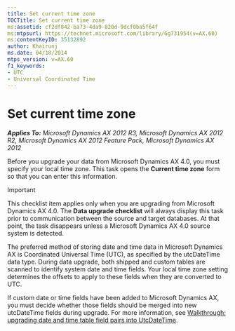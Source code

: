 ```yaml
---
title: Set current time zone
TOCTitle: Set current time zone
ms:assetid: cf2df842-ba73-4da9-820d-9dcf0ba5f64f
ms:mtpsurl: https://technet.microsoft.com/library/Gg731954(v=AX.60)
ms:contentKeyID: 35132892
author: Khairunj
ms.date: 04/18/2014
mtps_version: v=AX.60
f1_keywords:
- UTC
- Universal Coordinated Time
---
```


# Set current time zone 


_**Applies To:** Microsoft Dynamics AX 2012 R3, Microsoft Dynamics AX 2012 R2, Microsoft Dynamics AX 2012 Feature Pack, Microsoft Dynamics AX 2012_

Before you upgrade your data from Microsoft Dynamics AX 4.0, you must specify your local time zone. This task opens the **Current time zone** form so that you can enter this information.


> [!IMPORTANT]
> <P>This checklist item applies only when you are upgrading from Microsoft Dynamics AX 4.0. The <STRONG>Data upgrade checklist</STRONG> will always display this task prior to communication between the source and target databases. At that point, the task disappears unless a Microsoft Dynamics AX 4.0 source system is detected.</P>



The preferred method of storing date and time data in Microsoft Dynamics AX is Coordinated Universal Time (UTC), as specified by the utcDateTime data type. During data upgrade, both shipped and custom tables are scanned to identify system date and time fields. Your local time zone setting determines the offsets to apply to these fields when they are converted to UTC.

If custom date or time fields have been added to Microsoft Dynamics AX, you must decide whether those fields should be merged into new utcDateTime fields during upgrade. For more information, see [Walkthrough: upgrading date and time table field pairs into UtcDateTime](https://technet.microsoft.com/library/dd362070\(v=ax.60\)).

  


